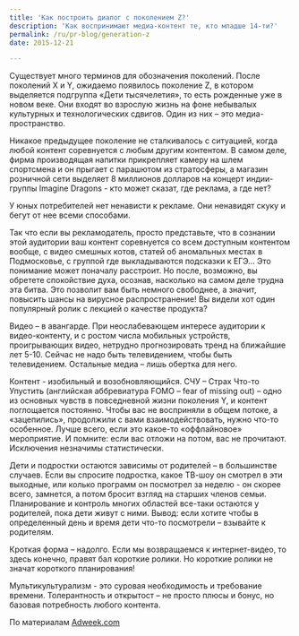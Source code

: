 ```yaml
---
title: 'Как построить диалог с поколением Z?'
description: 'Как воспринимают медиа-контент те, кто младше 14-ти?'
permalink: /ru/pr-blog/generation-z
date: 2015-12-21

---
```


Существует много терминов для обозначения поколений. После поколений X и Y, ожидаемо появилось поколение  Z,  в котором выделяется подгруппа «Дети тысячелетия», то  есть рожденные уже в новом веке. Они входят во взрослую жизнь на фоне небывалых культурных и технологических сдвигов. Один из них – это медиа-пространство.

Никакое предыдущее поколение не сталкивалось с ситуацией, когда любой контент соревнуется с любым другим контентом. В самом деле, фирма производящая напитки прикрепляет камеру на шлем спортсмена и он прыгает с парашютом из стратосферы, а магазин розничной сети выделяет 8 миллионов долларов на концерт индии-группы Imagine Dragons  - кто может сказат, где реклама, а где нет?

У юных потребителей нет ненависти к рекламе. Они ненавидят скуку и бегут от нее всеми способами.

Так что если вы рекламодатель, просто представьте, что в сознании этой аудитории ваш контент соревнуется со всем доступным контентом вообще, с видео смешных котов, статей об аномальных местах в Подмосковье, с группой где выкладываются подсказки к ЕГЭ… Это понимание может поначалу расстроит. Но после, возможно, вы обретете спокойствие духа, осознав, насколько на самом деле трудна эта битва. Это позволит вам быть немного свободнее, а значит, повысить шансы на вирусное распространение! Вы видели хот один популярный ролик с лекцией о качестве продукта?

Видео – в авангарде. При неослабевающем интересе аудитории к видео-контенту, и с ростом числа мобильных устройств, проигрывающих видео, нетрудно прогнозировать тренд на ближайшие лет 5-10. Сейчас не надо быть телевидением, чтобы быть телевидением. Остальные медиа – лишь обертка для него.

Контент  - изобильный и возобновляющийся. СЧУ – Страх Что-то Упустить (английская аббревиатура FOMO – fear of missing out) – одно из основных чувств в повседневной жизни поколения Y, и контент поглощается постоянно. Чтобы вас не восприняли в общем потоке, а «зацепились», продолжили с вами взаимодействовать, нужно что-то особенное. Лучше всего, если это какое-то «оффлайновое» мероприятие. И помните: если вас отложи на потом, вас не прочитают. Исключения незначимы статистически.

Дети и подростки остаются зависимы от родителей – в большинстве случаев. Если вы спросите подростка, какое ТВ-шоу он смотрел в эти выходные, или колько программ он посмотрел за неделю - он скорее всего, замнется, а потом бросит взгляд на старших членов семьи. Планирование и контроль многих областей все-таки остаются у родителей, пока дети живут с ними. Вывод: если хотите чтобы в определенный день и время дети  что-то посмотрели – взывайте к родителям.

Кроткая форма – надолго. Если мы возвращаемся к интернет-видео, то здесь конечно, правят бал короткие ролики. Но короткие ролики  не значат короткого планирования!

 Мультикультурализм - это суровая необходимость и требование времени. Толерантность и открытост – не просто плюсы и бонус, но базовая  потребность любого контента.

По материалам <a href="https://www.adweek.com/news/advertising-branding/six-tips-talking-post-generation-163046">Adweek.com</a>

